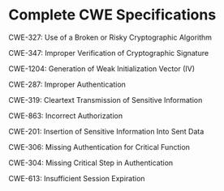 

# Complete CWE Specifications

CWE-327: Use of a Broken or Risky Cryptographic Algorithm

CWE-347: Improper Verification of Cryptographic Signature

CWE-1204: Generation of Weak Initialization Vector (IV)

CWE-287: Improper Authentication

CWE-319: Cleartext Transmission of Sensitive Information

CWE-863: Incorrect Authorization

CWE-201: Insertion of Sensitive Information Into Sent Data

CWE-306: Missing Authentication for Critical Function

CWE-304: Missing Critical Step in Authentication

CWE-613: Insufficient Session Expiration